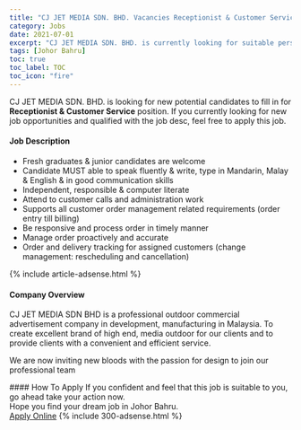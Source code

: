 ```yaml
---
title: "CJ JET MEDIA SDN. BHD. Vacancies Receptionist & Customer Service" 
category: Jobs 
date: 2021-07-01 
excerpt: "CJ JET MEDIA SDN. BHD. is currently looking for suitable person to fill in the Receptionist & Customer Service which based in Johor Bahru" 
tags: [Johor Bahru] 
toc: true 
toc_label: TOC 
toc_icon: "fire" 
--- 
```


<p>CJ JET MEDIA SDN. BHD. is looking for new potential candidates to fill in for <b>Receptionist & Customer Service</b> position. If you currently looking for new job opportunities and qualified with the job desc, feel free to apply this job.
</p><div><div><h4>Job Description</h4></div><div><div><span><div><ul><li>Fresh graduates &amp; junior candidates are welcome</li><li>Candidate MUST able to speak fluently &amp; write, type in Mandarin, Malay &amp; English &amp; in good communication skills</li><li>Independent, responsible &amp; computer literate</li><li>Attend to customer calls and administration work</li><li>Supports all customer order management related requirements (order entry till billing)</li><li>Be responsive and process order in timely manner</li><li>Manage order proactively and accurate</li><li>Order and delivery tracking for assigned customers (change management: rescheduling and cancellation)</li></ul></div></span></div></div></div> 
{% include article-adsense.html %} 
<div><div><h4>Company Overview</h4></div><div><div><span><div><p>CJ JET MEDIA SDN BHD is a professional outdoor commercial advertisement company in development, manufacturing in Malaysia. To create excellent brand of high end, media outdoor for our clients and to provide clients with a convenient and efficient service.</p><p>We are now inviting new bloods with the passion for design to join our professional team</p></div></span></div></div></div> 
#### How To Apply 
If you confident and feel that this job is suitable to you, go ahead take your action now. <br/> 
Hope you find your dream job in Johor Bahru. <br/> 
<a href="https://www.jobstreet.com.my/en/job/receptionist-customer-service-4601108?jobId=jobstreet-my-job-4601108&" class="btn btn--info" target="_blank" rel="nofollow noopenner">Apply Online</a> 
{% include 300-adsense.html %} 
